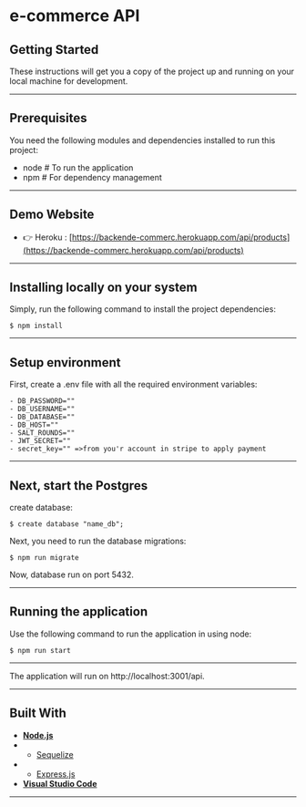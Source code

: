 # e-commerce API

## Getting Started

These instructions will get you a copy of the project up and running on your local machine for development.

---

## Prerequisites

You need the following modules and dependencies installed to run this project:

- node # To run the application
- npm # For dependency management

---

## Demo Website

- 👉 Heroku : [https://backende-commerc.herokuapp.com/api/products](https://backende-commerc.herokuapp.com/api/products)

---

## Installing locally on your system

Simply, run the following command to install the project dependencies:

```
$ npm install
```

---

## Setup environment

First, create a .env file with all the required environment variables:

```
- DB_PASSWORD=""
- DB_USERNAME=""
- DB_DATABASE=""
- DB_HOST=""
- SALT_ROUNDS=""
- JWT_SECRET=""
- secret_key="" =>from you'r account in stripe to apply payment
```

---

## Next, start the Postgres

create database:

```
$ create database "name_db";
```

Next, you need to run the database migrations:

```
$ npm run migrate
```

Now, database run on port 5432.

---

## Running the application

Use the following command to run the application in using node:

```
$ npm run start
```

---

The application will run on http://localhost:3001/api.

---

## **Built With**

- [**Node.js**](https://nodejs.org/en/about/)
- - [Sequelize](https://www.npmjs.com/package/sequelize)
- - [Express.js](https://www.npmjs.com/package/express)
- [**Visual Studio Code**](https://code.visualstudio.com/)

---
